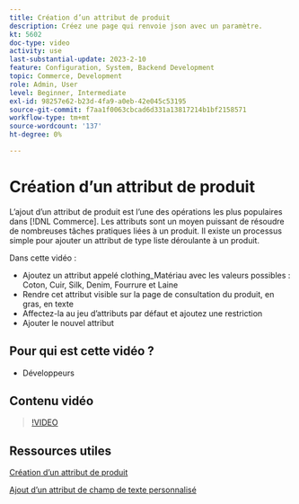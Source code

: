```yaml
---
title: Création d’un attribut de produit
description: Créez une page qui renvoie json avec un paramètre.
kt: 5602
doc-type: video
activity: use
last-substantial-update: 2023-2-10
feature: Configuration, System, Backend Development
topic: Commerce, Development
role: Admin, User
level: Beginner, Intermediate
exl-id: 98257e62-b23d-4fa9-a0eb-42e045c53195
source-git-commit: f7aa1f0063cbcad6d331a13817214b1bf2158571
workflow-type: tm+mt
source-wordcount: '137'
ht-degree: 0%

---
```


# Création d’un attribut de produit

L’ajout d’un attribut de produit est l’une des opérations les plus populaires dans [!DNL Commerce]. Les attributs sont un moyen puissant de résoudre de nombreuses tâches pratiques liées à un produit. Il existe un processus simple pour ajouter un attribut de type liste déroulante à un produit.

Dans cette vidéo :

- Ajoutez un attribut appelé clothing_Matériau avec les valeurs possibles : Coton, Cuir, Silk, Denim, Fourrure et Laine
- Rendre cet attribut visible sur la page de consultation du produit, en gras, en texte
- Affectez-la au jeu d’attributs par défaut et ajoutez une restriction
- Ajouter le nouvel attribut

## Pour qui est cette vidéo ?

- Développeurs

## Contenu vidéo

>[!VIDEO](https://video.tv.adobe.com/v/35789?quality=12&learn=on)

## Ressources utiles

[Création d’un attribut de produit](https://experienceleague.adobe.com/docs/commerce-learn/tutorials/backend-development/add-product-attribute.html)

[Ajout d’un attribut de champ de texte personnalisé](https://developer.adobe.com/commerce/php/tutorials/admin/custom-text-field-attribute/)
